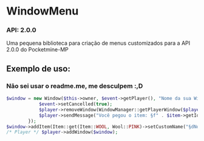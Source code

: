 <p align="center">

  # WindowMenu
  
### API: 2.0.0
Uma pequena biblioteca para criação de menus customizados para a API 2.0.0 do Pocketmine-MP

## Exemplo de uso:
### Não sei usar o readme.me, me desculpem :,D
 </p>

```php
$window = new Window($this->owner, $event->getPlayer(), "Nome da sua Window", function (InventoryTransactionEvent $event, Player $player, Item $item){
            $event->setCancelled(true);
            $player->removeWindow(WindowManager::getPlayerWindow($player));
            $player->sendMessage("Você pegou o item: §f" . $item->getId());
        });
$window->addItem(Item::get(Item::WOOL, Wool::PINK)->setCustomName("§dNome do Item"));
/* Player */ $player->addWindow($window);
```

